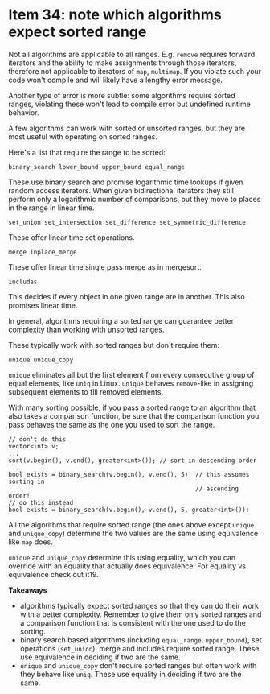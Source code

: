 # Item 34: note which algorithms expect sorted range

Not all algorithms are applicable to all ranges.
E.g. `remove` requires forward iterators and the ability to make assignments through those iterators, therefore not applicable to iterators of `map`, `multimap`.
If you violate such your code won't compile and will likely have a lengthy error message.

Another type of error is more subtle: some algorithms require sorted ranges, violating these won't lead to compile error but undefined runtime behavior.

A few algorithms can work with sorted or unsorted ranges, but they are most useful with operating on sorted ranges.

Here's a list that require the range to be sorted:
```
binary_search lower_bound upper_bound equal_range
```
These use binary search and promise logarithmic time lookups if given random access iterators.
When given bidirectional iterators they still perform only a logarithmic number of comparisons, but they move to places in the range in linear time.

```
set_union set_intersection set_difference set_symmetric_difference
```
These offer linear time set operations.

```
merge inplace_merge
```
These offer linear time single pass merge as in mergesort.

```
includes
```
This decides if every object in one given range are in another.
This also promises linear time.

In general, algorithms requiring a sorted range can guarantee better complexity than working with unsorted ranges.

These typically work with sorted ranges but don't require them:
```
unique unique_copy
```
`unique` eliminates all but the first element from every consecutive group of equal elements, like `uniq` in Linux.
`unique` behaves `remove`-like in assigning subsequent elements to fill removed elements.

With many sorting possible, if you pass a sorted range to an algorithm that also takes a comparison function, be sure that the comparison function you pass behaves the same as the one you used to sort the range.
```
// don't do this
vector<int> v;
...
sort(v.begin(), v.end(), greater<int>()); // sort in descending order
...
bool exists = binary_search(v.begin(), v.end(), 5); // this assumes sorting in
                                                    // ascending order!
// do this instead
bool exists = binary_search(v.begin(), v.end(), 5, greater<int>()):
```

All the algorithms that require sorted range (the ones above except `unique` and `unique_copy`) determine the two values are the same using equivalence like `map` does.

`unique` and `unique_copy` determine this using equality, which you can override with an equality that actually does equivalence. For equality vs equivalence check out it19.

**Takeaways**
* algorithms typically expect sorted ranges so that they can do their work with a better complexity. Remember to give them only sorted ranges and a comparison function that is consistent with the one used to do the sorting.
* binary search based algorithms (including `equal_range`, `upper_bound`), set operations (`set_union`), merge and includes require sorted range. These use equivalence in deciding if two are the same.
* `unique` and `unique_copy` don't require sorted ranges but often work with they behave like `uniq`. These use equality in deciding if two are the same.
